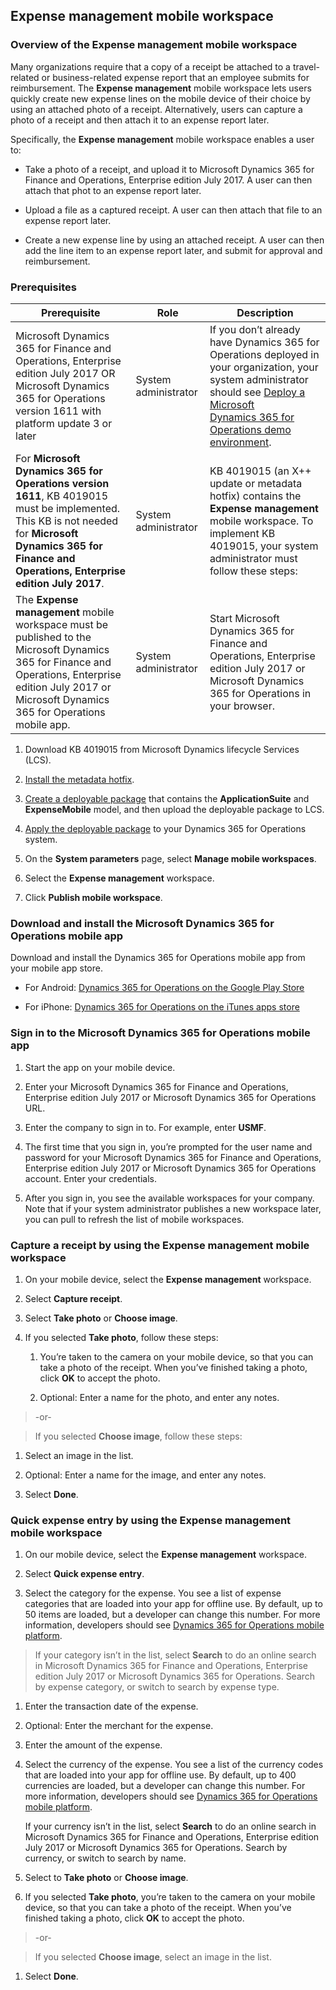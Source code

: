 Expense management mobile workspace
-----------------------------------

### Overview of the Expense management mobile workspace

Many organizations require that a copy of a receipt be attached to a
travel-related or business-related expense report that an employee submits for
reimbursement. The **Expense management** mobile workspace lets users quickly
create new expense lines on the mobile device of their choice by using an
attached photo of a receipt. Alternatively, users can capture a photo of a
receipt and then attach it to an expense report later.

Specifically, the **Expense management** mobile workspace enables a user to:

-   Take a photo of a receipt, and upload it to Microsoft Dynamics 365 for
    Finance and Operations, Enterprise edition July 2017. A user can then attach
    that phot to an expense report later.

-   Upload a file as a captured receipt. A user can then attach that file to an
    expense report later.

-   Create a new expense line by using an attached receipt. A user can then add
    the line item to an expense report later, and submit for approval and
    reimbursement.

### Prerequisites

| **Prerequisite**                                                                                                                                                                                           | **Role**             | **Description**                                                                                                                                                                                                                                                   |
|------------------------------------------------------------------------------------------------------------------------------------------------------------------------------------------------------------|----------------------|-------------------------------------------------------------------------------------------------------------------------------------------------------------------------------------------------------------------------------------------------------------------|
| Microsoft Dynamics 365 for Finance and Operations, Enterprise edition July 2017 OR Microsoft Dynamics 365 for Operations version 1611 with platform update 3 or later                                      | System administrator | If you don’t already have Dynamics 365 for Operations deployed in your organization, your system administrator should see [Deploy a Microsoft Dynamics 365 for Operations demo environment](http://ax.help.dynamics.com/en/wiki/deploy-an-ax7-demo-environment/). |
| For **Microsoft Dynamics 365 for Operations version 1611**, KB 4019015 must be implemented. This KB is not needed for **Microsoft Dynamics 365 for Finance and Operations, Enterprise edition July 2017**. | System administrator | KB 4019015 (an X++ update or metadata hotfix) contains the **Expense management** mobile workspace. To implement KB 4019015, your system administrator must follow these steps:                                                                                   |
| The **Expense management** mobile workspace must be published to the Microsoft Dynamics 365 for Finance and Operations, Enterprise edition July 2017 or Microsoft Dynamics 365 for Operations mobile app.  | System administrator | Start Microsoft Dynamics 365 for Finance and Operations, Enterprise edition July 2017 or Microsoft Dynamics 365 for Operations in your browser.                                                                                                                   |

1.  Download KB 4019015 from Microsoft Dynamics lifecycle Services (LCS).

2.  [Install the metadata
    hotfix](https://ax.help.dynamics.com/en/wiki/configuring-and-installing-a-metadata-hotfix-package/).

3.  [Create a deployable
    package](https://ax.help.dynamics.com/en/wiki/create-and-apply-a-deployable-package/)
    that contains the **ApplicationSuite** and **ExpenseMobile** model, and then
    upload the deployable package to LCS.

4.  [Apply the deployable
    package](https://ax.help.dynamics.com/en/wiki/apply-a-deployable-package-on-a-dynamics-ax-system/)
    to your Dynamics 365 for Operations system.

5.  On the **System parameters** page, select **Manage mobile workspaces**.

6.  Select the **Expense management** workspace.

7.  Click **Publish mobile workspace**.

### Download and install the Microsoft Dynamics 365 for Operations mobile app

Download and install the Dynamics 365 for Operations mobile app from your mobile
app store.

-   For Android: [Dynamics 365 for Operations on the Google Play
    Store](https://play.google.com/store/apps/details?id=com.microsoft.dynamics365.operations.mobile)

-   For iPhone: [Dynamics 365 for Operations on the iTunes apps
    store](https://itunes.apple.com/us/app/dynamics-365-for-operations/id1180836730?mt=8)

### Sign in to the Microsoft Dynamics 365 for Operations mobile app

1.  Start the app on your mobile device.

2.  Enter your Microsoft Dynamics 365 for Finance and Operations, Enterprise
    edition July 2017 or Microsoft Dynamics 365 for Operations URL.

3.  Enter the company to sign in to. For example, enter **USMF**.

4.  The first time that you sign in, you’re prompted for the user name and
    password for your Microsoft Dynamics 365 for Finance and Operations,
    Enterprise edition July 2017 or Microsoft Dynamics 365 for Operations
    account. Enter your credentials.

5.  After you sign in, you see the available workspaces for your company. Note
    that if your system administrator publishes a new workspace later, you can
    pull to refresh the list of mobile workspaces.

### Capture a receipt by using the Expense management mobile workspace

1.  On your mobile device, select the **Expense management** workspace.

2.  Select **Capture receipt**.

3.  Select **Take photo** or **Choose image**.

4.  If you selected **Take photo**, follow these steps:

    1.  You’re taken to the camera on your mobile device, so that you can take a
        photo of the receipt. When you’ve finished taking a photo, click **OK**
        to accept the photo.

    2.  Optional: Enter a name for the photo, and enter any notes.

>   \-or-

>   If you selected **Choose image**, follow these steps:

1.  Select an image in the list.

2.  Optional: Enter a name for the image, and enter any notes.

3.  Select **Done**.

### Quick expense entry by using the Expense management mobile workspace

1.  On our mobile device, select the **Expense management** workspace.

2.  Select **Quick expense entry**.

3.  Select the category for the expense. You see a list of expense categories
    that are loaded into your app for offline use. By default, up to 50 items
    are loaded, but a developer can change this number. For more information,
    developers should see [Dynamics 365 for Operations mobile
    platform](http://ax.help.dynamics.com/en/wiki/mobile-development-handbook/).

>   If your category isn’t in the list, select **Search** to do an online search
>   in Microsoft Dynamics 365 for Finance and Operations, Enterprise edition
>   July 2017 or Microsoft Dynamics 365 for Operations. Search by expense
>   category, or switch to search by expense type.

1.  Enter the transaction date of the expense.

2.  Optional: Enter the merchant for the expense.

3.  Enter the amount of the expense.

4.  Select the currency of the expense. You see a list of the currency codes
    that are loaded into your app for offline use. By default, up to 400
    currencies are loaded, but a developer can change this number. For more
    information, developers should see [Dynamics 365 for Operations mobile
    platform](http://ax.help.dynamics.com/en/wiki/mobile-development-handbook/).

    If your currency isn’t in the list, select **Search** to do an online search
    in Microsoft Dynamics 365 for Finance and Operations, Enterprise edition
    July 2017 or Microsoft Dynamics 365 for Operations. Search by currency, or
    switch to search by name.

5.  Select to **Take photo** or **Choose image**.

6.  If you selected **Take photo**, you’re taken to the camera on your mobile
    device, so that you can take a photo of the receipt. When you’ve finished
    taking a photo, click **OK** to accept the photo.

>   \-or-

>   If you selected **Choose image**, select an image in the list.

1.  Select **Done**.
